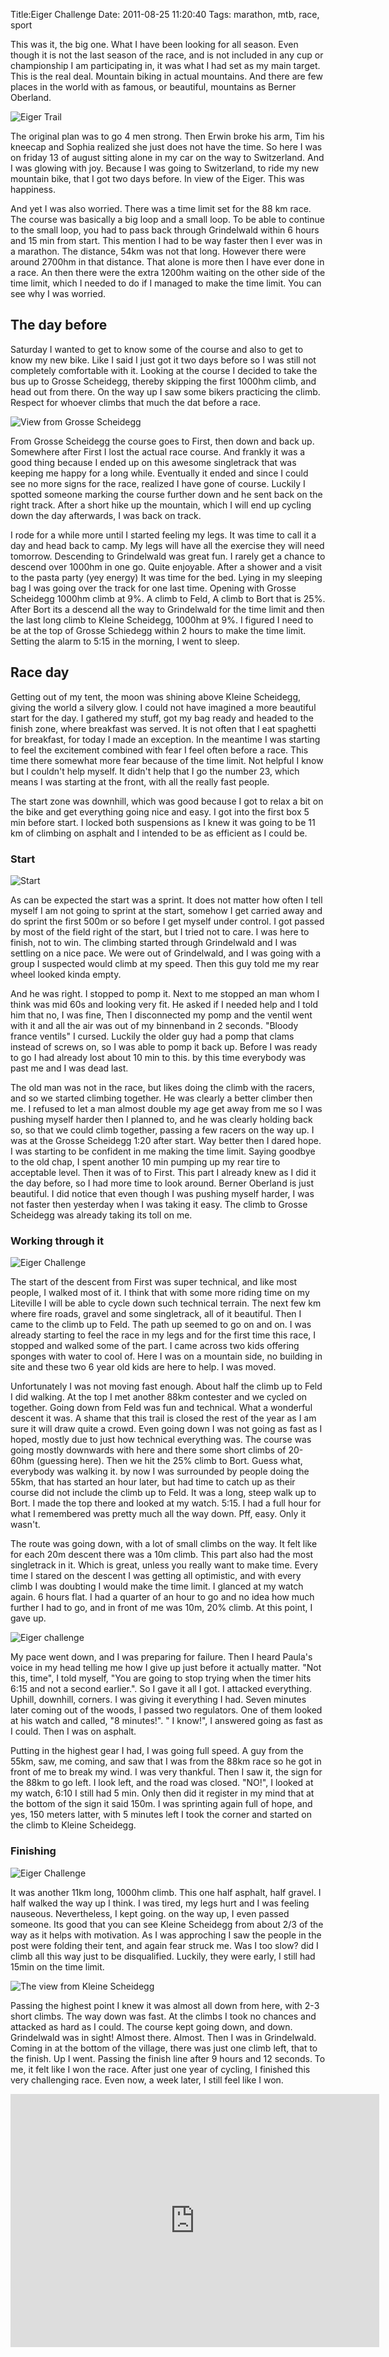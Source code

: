 Title:Eiger Challenge
Date: 2011-08-25 11:20:40
Tags: marathon, mtb, race, sport

This was it, the big one. What I have been looking for all season. Even though
it is not the last season of the race, and is not included in any cup or
championship I am participating in, it was what I had set as my main target.
This is the real deal. Mountain biking in actual mountains. And there are few
places in the world with as famous, or beautiful, mountains as Berner
Oberland.

![Eiger Trail](/eigertrail.jpg)

The original plan was to go 4 men strong. Then Erwin broke his arm, Tim his
kneecap and Sophia realized she just does not have the time. So here I was on
friday 13 of august sitting alone in my car on the way to Switzerland. And I
was glowing with joy. Because I was going to Switzerland, to ride my new
mountain bike, that I got two days before. In view of the Eiger. This was
happiness.

And yet I was also worried. There was a time limit set for the 88 km race. The
course was basically a big loop and a small loop. To be able to continue to
the small loop, you had to pass back through Grindelwald within 6 hours and 15
min from start. This mention I had to be way faster then I ever was in a
marathon. The distance, 54km was not that long. However there were around
2700hm in that distance. That alone is more then I have ever done in a race.
An then there were the extra 1200hm waiting on the other side of the time
limit, which I needed to do if I managed to make the time limit. You can see
why I was worried.

## The day before

Saturday I wanted to get to know some of the course and also to get to know my
new bike. Like I said I just got it two days before so I was still not
completely comfortable with it. Looking at the course I decided to take the
bus up to Grosse Scheidegg, thereby skipping the first 1000hm climb, and head
out from there. On the way up I saw some bikers practicing the climb. Respect
for whoever climbs that much the dat before a race.

![View from Grosse Scheidegg](/grossescheidegg.jpg)

From Grosse Scheidegg the course goes to First, then down and back up.
Somewhere after First I lost the actual race course. And frankly it was a good
thing because I ended up on this awesome singletrack that was keeping me happy
for a long while. Eventually it ended and since I could see no more signs for
the race, realized I have gone of course. Luckily I spotted someone marking
the course further down and he sent back on the right track. After a short
hike up the mountain, which I will end up cycling down the day afterwards, I
was back on track.

I rode for a while more until I started feeling my legs. It was time to call
it a day and head back to camp. My legs will have all the exercise they will
need tomorrow. Descending to Grindelwald was great fun. I rarely get a chance
to descend over 1000hm in one go. Quite enjoyable. After a shower and a visit
to the pasta party (yey energy) It was time for the bed. Lying in my sleeping
bag I was going over the track for one last time. Opening with Grosse
Scheidegg 1000hm climb at 9%. A climb to Feld, A climb to Bort that is 25%.
After Bort its a descend all the way to Grindelwald for the time limit and
then the last long climb to Kleine Scheidegg, 1000hm at 9%. I figured I need
to be at the top of Grosse Schiedegg within 2 hours to make the time limit.
Setting the alarm to 5:15 in the morning, I went to sleep.

## Race day

Getting out of my tent, the moon was shining above Kleine Scheidegg, giving
the world a silvery glow. I could not have imagined a more beautiful start for
the day. I gathered my stuff, got my bag ready and headed to the finish zone,
where breakfast was served. It is not often that I eat spaghetti for
breakfast, for today I made an exception. In the meantime I was starting to
feel the excitement combined with fear I feel often before a race. This time
there somewhat more fear because of the time limit. Not helpful I know but I
couldn't help myself. It didn't help that I go the number 23, which means I
was starting at the front, with all the really fast people.

The start zone was downhill, which was good because I got to relax a bit on
the bike and get everything going nice and easy. I got into the first box 5
min before start. I locked both suspensions as I knew it was going to be 11 km
of climbing on asphalt and I intended to be as efficient as I could be.

### Start

![Start](/eigerchallenge-start.jpg)

As can be expected the start was a sprint. It does not matter how often I tell
myself I am not going to sprint at the start, somehow I get carried away and
do sprint the first 500m or so before I get myself under control. I got passed
by most of the field right of the start, but I tried not to care. I was here
to finish, not to win. The climbing started through Grindelwald and I was
settling on a nice pace. We were out of Grindelwald, and I was going with a
group I suspected would climb at my speed. Then this guy told me my rear wheel
looked kinda empty.

And he was right. I stopped to pomp it. Next to me stopped an man whom I think
was mid 60s and looking very fit. He asked if I needed help and I told him
that no, I was fine, Then I disconnected my pomp and the ventil went with it
and all the air was out of my binnenband in 2 seconds. "Bloody france ventils"
I cursed. Luckily the older guy had a pomp that clams instead of screws on, so
I was able to pomp it back up. Before I was ready to go I had already lost
about 10 min to this. by this time everybody was past me and I was dead last.

The old man was not in the race, but likes doing the climb with the racers,
and so we started climbing together. He was clearly a better climber then me.
I refused to let a man almost double my age get away from me so I was pushing
myself harder then I planned to, and he was clearly holding back so, so that
we could climb together, passing a few racers on the way up. I was at the
Grosse Scheidegg 1:20 after start. Way better then I dared hope. I was
starting to be confident in me making the time limit. Saying goodbye to the
old chap, I spent another 10 min pumping up my rear tire to acceptable level.
Then it was of to First. This part I already knew as I did it the day before,
so I had more time to look around. Berner Oberland is just beautiful. I did
notice that even though I was pushing myself harder, I was not faster then
yesterday when I was taking it easy. The climb to Grosse Scheidegg was already
taking its toll on me.

### Working through it

![Eiger Challenge](/eigerchallenge-k1.jpg)

The start of the descent from First was super technical, and like most people,
I walked most of it. I think that with some more riding time on my Liteville I
will be able to cycle down such technical terrain. The next few km where fire
roads, gravel and some singletrack, all of it beautiful. Then I came to the
climb up to Feld. The path up seemed to go on and on. I was already starting
to feel the race in my legs and for the first time this race, I stopped and
walked some of the part. I came across two kids offering sponges with water to
cool of. Here I was on a mountain side, no building in site and these two 6
year old kids are here to help. I was moved.

Unfortunately I was not moving fast enough. About half the climb up to Feld I
did walking. At the top I met another 88km contester and we cycled on
together. Going down from Feld was fun and technical. What a wonderful descent
it was. A shame that this trail is closed the rest of the year as I am sure it
will draw quite a crowd. Even going down I was not going as fast as I hoped,
mostly due to just how technical everything was. The course was going mostly
downwards with here and there some short climbs of 20-60hm (guessing here).
Then we hit the 25% climb to Bort. Guess what, everybody was walking it. by
now I was surrounded by people doing the 55km, that has started an hour later,
but had time to catch up as their course did not include the climb up to Feld.
It was a long, steep walk up to Bort. I made the top there and looked at my
watch. 5:15. I had a full hour for what I remembered was pretty much all the
way down. Pff, easy. Only it wasn't.

The route was going down, with a lot of small climbs on the way. It felt like
for each 20m descent there was a 10m climb. This part also had the most
singletrack in it. Which is great, unless you really want to make time. Every
time I stared on the descent I was getting all optimistic, and with every
climb I was doubting I would make the time limit. I glanced at my watch again.
6 hours flat. I had a quarter of an hour to go and no idea how much further I
had to go, and in front of me was 10m, 20% climb. At this point, I gave up.

![Eiger challenge](/eigerchallenge-k3.jpg)

My pace went down, and I was preparing for failure. Then I heard Paula's voice
in my head telling me how I give up just before it actually matter. "Not this,
time", I told myself, "You are going to stop trying when the timer hits 6:15
and not a second earlier.". So I gave it all I got. I attacked everything.
Uphill, downhill, corners. I was giving it everything I had. Seven minutes
later coming out of the woods, I passed two regulators. One of them looked at
his watch and called, "8 minutes!". " I know!", I answered going as fast as I
could. Then I was on asphalt.

Putting in the highest gear I had, I was going full speed. A guy from the
55km, saw, me coming, and saw that I was from the 88km race so he got in front
of me to break my wind. I was very thankful. Then I saw it, the sign for the
88km to go left. I look left, and the road was closed. "NO!", I looked at my
watch, 6:10 I still had 5 min. Only then did it register in my mind that at
the bottom of the sign it said 150m. I was sprinting again full of hope, and
yes, 150 meters latter, with 5 minutes left I took the corner and started on
the climb to Kleine Scheidegg.

### Finishing

![Eiger Challenge](/eigerchallenge-k5.jpg)

It was another 11km long, 1000hm climb. This one half asphalt, half gravel. I
half walked the way up I think. I was tired, my legs hurt and I was feeling
nauseous. Nevertheless, I kept going. on the way up, I even passed someone.
Its good that you can see Kleine Scheidegg from about 2/3 of the way as it
helps with motivation. As I was approching I saw the people in the post were
folding their tent, and again fear struck me. Was I too slow? did I climb all
this way just to be disqualified. Luckily, they were early, I still had 15min
on the time limit.

![The view from Kleine Scheidegg](/view-kleine-sheidegg.jpg)

Passing the highest point I knew it was almost all down from here, with 2-3
short climbs. The way down was fast. At the climbs I took no chances and
attacked as hard as I could. The course kept going down, and down. Grindelwald
was in sight! Almost there. Almost. Then I was in Grindelwald. Coming in at
the bottom of the village, there was just one climb left, that to the finish.
Up I went. Passing the finish line after 9 hours and 12 seconds. To me, it
felt like I won the race. After just one year of cycling, I finished this very
challenging race. Even now, a week later, I still feel like I won.

<iframe height='405' width='590' frameborder='0' allowtransparency='true' scrolling='no' src='http://app.strava.com/runs/1246490/embed/1e039731703e51e157090fbf5c25386c6af74220'></iframe>

